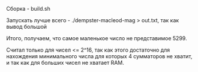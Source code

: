 Сборка - build.sh

Запускать лучше всего - ./dempster-macleod-mag > out.txt, так как вывод большой

Итого, получаем, что самое маленькое число не представимое 5299.

Считал только для чисел <= 2^16, так как этого достаточно для нахождения минимального числа для которых 4 сумматоров не хватит, и так как для больших чисел не хватает RAM.